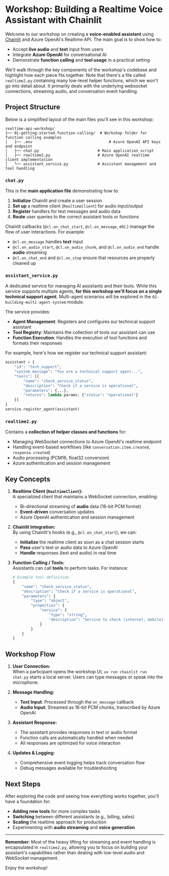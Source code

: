 # Workshop: Building a Realtime Voice Assistant with Chainlit

Welcome to our workshop on creating a **voice-enabled assistant** using [Chainlit](https://docs.chainlit.io/) and Azure OpenAI's Realtime API. The main goal is to show how to:
- Accept **live audio** and **text** input from users
- Integrate **Azure OpenAI** for conversational AI
- Demonstrate **function calling** and **tool usage** in a practical setting

We'll walk through the key components of the workshop's codebase and highlight how each piece fits together. Note that there's a file called `realtime2.py` containing many low-level helper functions, which we won't go into detail about. It primarily deals with the underlying websocket connections, streaming audio, and conversation event handling.

## Project Structure

Below is a simplified layout of the main files you'll see in this workshop:

```
realtime-api-workshop/
├── 01-getting-started-function-calling/  # Workshop folder for function calling examples
│   ├── .env                                  # Azure OpenAI API keys and endpoint 
│   ├── chat.py                          # Main application script
│   ├── realtime2.py                     # Azure OpenAI realtime client implementation
│   └── assistant_service.py             # Assistant management and tool handling
```

### `chat.py`
This is the **main application file** demonstrating how to:
1. **Initialize** Chainlit and create a user session
2. **Set up** a realtime client (`RealtimeClient`) for audio input/output
3. **Register** handlers for text messages and audio data
4. **Route** user queries to the correct assistant tools or functions

Chainlit callbacks (`@cl.on_chat_start`, `@cl.on_message`, etc.) manage the flow of user interactions. For example:
- `@cl.on_message` handles **text** input
- `@cl.on_audio_start`, `@cl.on_audio_chunk`, and `@cl.on_audio_end` handle **audio** streaming
- `@cl.on_chat_end` and `@cl.on_stop` ensure that resources are properly cleaned up

### `assistant_service.py`
A dedicated service for managing AI assistants and their tools. While this service supports multiple agents, **for this workshop we'll focus on a single technical support agent**. Multi-agent scenarios will be explored in the `02-building-multi-agent-system` module.

The service provides:
- **Agent Management**: Registers and configures our technical support assistant
- **Tool Registry**: Maintains the collection of tools our assistant can use
- **Function Execution**: Handles the execution of tool functions and formats their responses

For example, here's how we register our technical support assistant:
```python
assistant = {
    "id": "tech_support",
    "system_message": "You are a technical support agent...",
    "tools": [{
        "name": "check_service_status",
        "description": "Check if a service is operational",
        "parameters": {...},
        "returns": lambda params: {"status": "operational"}
    }]
}
service.register_agent(assistant)
```

### `realtime2.py`
Contains a **collection of helper classes and functions** for:
- Managing WebSocket connections to Azure OpenAI's realtime endpoint
- Handling event-based workflows (like `conversation.item.created`, `response.created`)
- Audio processing (PCM16, float32 conversion)
- Azure authentication and session management

## Key Concepts

1. **Realtime Client (`RealtimeClient`):**  
   A specialized client that maintains a WebSocket connection, enabling:
   - Bi-directional streaming of **audio** data (16-bit PCM format)
   - **Event-driven** conversation updates
   - Azure OpenAI authentication and session management

2. **Chainlit Integration:**  
   By using Chainlit's hooks (e.g., `@cl.on_chat_start`), we can:
   - **Initialize** the realtime client as soon as a chat session starts
   - **Pass** user's text or audio data to Azure OpenAI
   - **Handle** responses (text and audio) in real time

3. **Function Calling / Tools:**  
   Assistants can call **tools** to perform tasks. For instance:
   ```python
   # Example tool definition
   {
       "name": "check_service_status",
       "description": "Check if a service is operational",
       "parameters": {
           "type": "object",
           "properties": {
               "service": {
                   "type": "string",
                   "description": "Service to check (internet, mobile)"
               }
           }
       }
   }
   ```

## Workshop Flow

1. **User Connection:**  
   When a participant opens the workshop UI, `uv run chainlit run chat.py` starts a local server. Users can type messages or speak into the microphone.

2. **Message Handling:**  
   - **Text Input**: Processed through the `on_message` callback
   - **Audio Input**: Streamed as 16-bit PCM chunks, transcribed by Azure OpenAI

3. **Assistant Response:**  
   - The assistant provides responses in text or audio format
   - Function calls are automatically handled when needed
   - All responses are optimized for voice interaction

4. **Updates & Logging:**  
   - Comprehensive event logging helps track conversation flow
   - Debug messages available for troubleshooting

## Next Steps

After exploring the code and seeing how everything works together, you'll have a foundation for:
- **Adding new tools** for more complex tasks
- **Switching** between different assistants (e.g., billing, sales)
- **Scaling** the realtime approach for production
- Experimenting with **audio streaming** and **voice generation**

---

**Remember**: Most of the heavy lifting for streaming and event handling is encapsulated in `realtime2.py`, allowing you to focus on building your assistant's capabilities rather than dealing with low-level audio and WebSocket management.

Enjoy the workshop!
